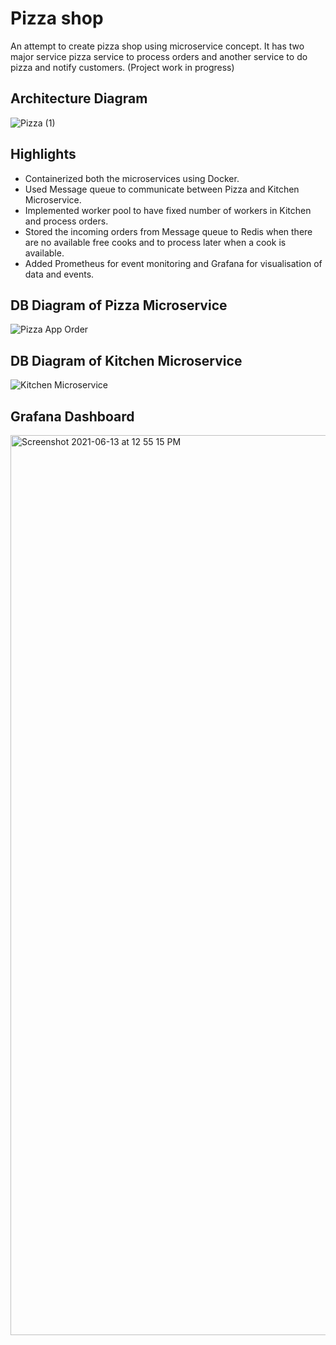 # Pizza shop 

An attempt to create pizza shop using microservice concept.  It has two major service pizza service to process orders and another service to do pizza and notify customers.
(Project work in progress)

## Architecture Diagram

![Pizza (1)](https://user-images.githubusercontent.com/39593586/121798118-178daa00-cc42-11eb-9ce9-31810ba795a3.png)


## Highlights
- Containerized both the microservices using Docker.
- Used Message queue to communicate between Pizza and Kitchen Microservice.
- Implemented worker pool to have fixed number of workers in Kitchen and process orders.
- Stored the incoming orders from Message queue to Redis when there are no available free cooks and to process later when a cook is available.
- Added Prometheus for event monitoring and Grafana for visualisation of data and events.



## DB Diagram of Pizza Microservice

![Pizza App Order](https://user-images.githubusercontent.com/39593586/121783860-c6909e00-cbce-11eb-99d0-3aee63a537ad.png)


## DB Diagram of Kitchen Microservice

![Kitchen Microservice](https://user-images.githubusercontent.com/39593586/121783797-508c3700-cbce-11eb-94f8-f665da6159c7.png)

## Grafana Dashboard

<img width="1440" alt="Screenshot 2021-06-13 at 12 55 15 PM" src="https://user-images.githubusercontent.com/39593586/121798920-aef4fc00-cc46-11eb-9fa4-2380c14ac1ab.png">
